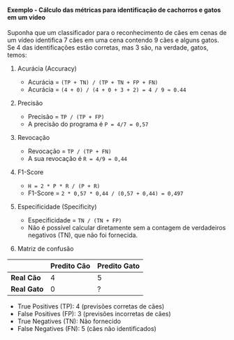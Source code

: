 #### Exemplo - Cálculo das métricas para identificação de cachorros e gatos em um vídeo

Suponha que um classificador para o reconhecimento de cães em cenas de um vídeo identifica 7 cães em uma cena contendo 9 cães e alguns gatos. Se 4 das identificações estão corretas, mas 3 são, na verdade, gatos, temos:

1. Acurácia (Accuracy)
    - Acurácia = `(TP + TN) / (TP + TN + FP + FN)`
    - Acurácia = `(4 + 0) / (4 + 0 + 3 + 2) = 4 / 9 ≈ 0.44`
2. Precisão
	- Precisão = `TP / (TP + FP)`
	- A precisão do programa é `P = 4/7 = 0,57` 
3. Revocação
	- Revocação = `TP / (TP + FN)`
	- A sua revocação é `R = 4/9 = 0,44`
4. F1-Score
	- `H = 2 * P * R / (P + R)`
	- F1-Score = `2 * 0,57 * 0,44 / (0,57 + 0,44) = 0,497`
5. Especificidade (Specificity)
    - Especificidade = `TN / (TN + FP)`
    - Não é possível calcular diretamente sem a contagem de verdadeiros negativos (TN), que não foi fornecida.

6. Matriz de confusão

|               | Predito Cão | Predito Gato |
| ------------- | ----------- | ------------ |
| **Real Cão**  | 4           | 5            |
| **Real Gato** | 0           | ?            |

- True Positives (TP): 4 (previsões corretas de cães)
- False Positives (FP): 3 (previsões incorretas de cães)
- True Negatives (TN): Não fornecido
- False Negatives (FN): 5 (cães não identificados)